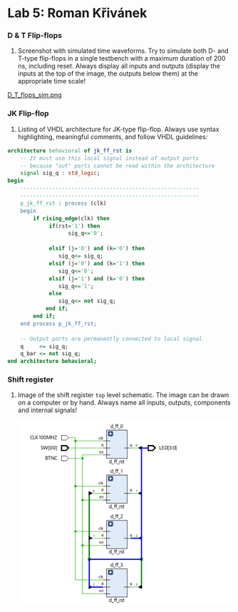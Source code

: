 # Lab 5: Roman Křivánek

### D & T Flip-flops

1. Screenshot with simulated time waveforms. Try to simulate both D- and T-type flip-flops in a single testbench with a maximum duration of 200 ns, including reset. Always display all inputs and outputs (display the inputs at the top of the image, the outputs below them) at the appropriate time scale!

[D_T_flops_sim.png](images/D_T_flops_sim.png)

### JK Flip-flop

1. Listing of VHDL architecture for JK-type flip-flop. Always use syntax highlighting, meaningful comments, and follow VHDL guidelines:

```vhdl
architecture behavioral of jk_ff_rst is
    -- It must use this local signal instead of output ports
    -- because "out" ports cannot be read within the architecture
    signal sig_q : std_logic;
begin
    --------------------------------------------------------
    --------------------------------------------------------
    p_jk_ff_rst : process (clk)
    begin
        if rising_edge(clk) then
             if(rst='1') then
                   sig_q<='0';
                
             elsif (j='0') and (k='0') then
                sig_q<= sig_q;
             elsif (j='0') and (k='1') then
                sig_q<='0';
             elsif (j='1') and (k='0') then
                sig_q<='1';
             else
                sig_q<= not sig_q;
            end if;
        end if;
    end process p_jk_ff_rst;

    -- Output ports are permanently connected to local signal
    q     <= sig_q;
    q_bar <= not sig_q;
end architecture behavioral;
```

### Shift register

1. Image of the shift register `top` level schematic. The image can be drawn on a computer or by hand. Always name all inputs, outputs, components and internal signals!

   ![your figure](images/4_bit_shifter.png)

